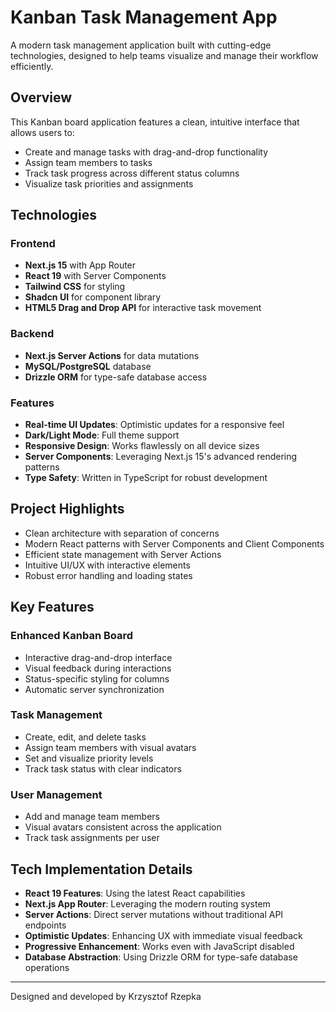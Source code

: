 # Kanban Task Management App

A modern task management application built with cutting-edge technologies, designed to help teams visualize and manage their workflow efficiently.

## Overview

This Kanban board application features a clean, intuitive interface that allows users to:
- Create and manage tasks with drag-and-drop functionality
- Assign team members to tasks
- Track task progress across different status columns
- Visualize task priorities and assignments

## Technologies

### Frontend
- **Next.js 15** with App Router
- **React 19** with Server Components
- **Tailwind CSS** for styling
- **Shadcn UI** for component library
- **HTML5 Drag and Drop API** for interactive task movement

### Backend
- **Next.js Server Actions** for data mutations
- **MySQL/PostgreSQL** database
- **Drizzle ORM** for type-safe database access

### Features
- **Real-time UI Updates**: Optimistic updates for a responsive feel
- **Dark/Light Mode**: Full theme support
- **Responsive Design**: Works flawlessly on all device sizes
- **Server Components**: Leveraging Next.js 15's advanced rendering patterns
- **Type Safety**: Written in TypeScript for robust development

## Project Highlights

- Clean architecture with separation of concerns
- Modern React patterns with Server Components and Client Components
- Efficient state management with Server Actions
- Intuitive UI/UX with interactive elements
- Robust error handling and loading states


## Key Features

### Enhanced Kanban Board
- Interactive drag-and-drop interface
- Visual feedback during interactions
- Status-specific styling for columns
- Automatic server synchronization

### Task Management
- Create, edit, and delete tasks
- Assign team members with visual avatars
- Set and visualize priority levels
- Track task status with clear indicators

### User Management
- Add and manage team members
- Visual avatars consistent across the application
- Track task assignments per user

## Tech Implementation Details

- **React 19 Features**: Using the latest React capabilities
- **Next.js App Router**: Leveraging the modern routing system
- **Server Actions**: Direct server mutations without traditional API endpoints
- **Optimistic Updates**: Enhancing UX with immediate visual feedback
- **Progressive Enhancement**: Works even with JavaScript disabled
- **Database Abstraction**: Using Drizzle ORM for type-safe database operations

---

Designed and developed by Krzysztof Rzepka
